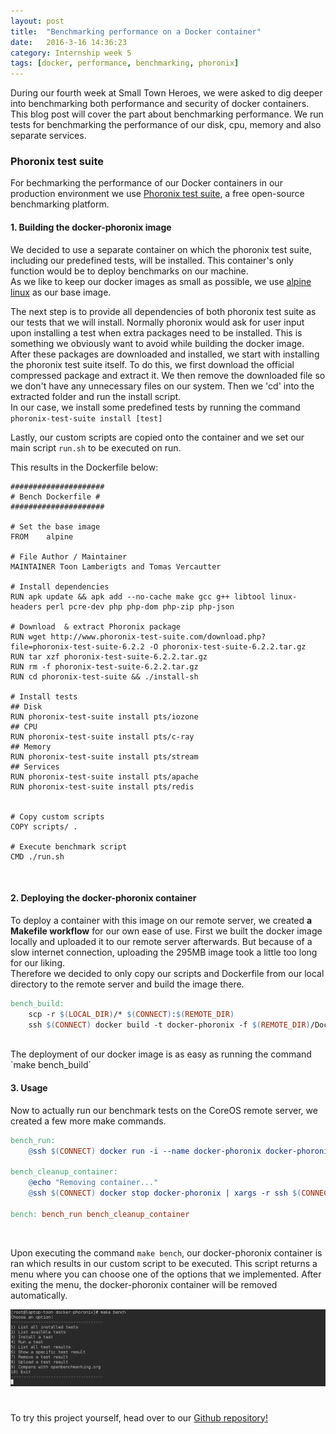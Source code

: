 ```yaml
---
layout: post
title:  "Benchmarking performance on a Docker container"
date:   2016-3-16 14:36:23
category: Internship week 5
tags: [docker, performance, benchmarking, phoronix]
---
```



During our fourth week at Small Town Heroes, we were asked to dig deeper into benchmarking both performance and security of docker containers.
This blog post will cover the part about benchmarking performance. We run tests for benchmarking the performance of our disk, cpu, memory and also separate services.

<!--more-->


### **Phoronix test suite**

For bechmarking the performance of our Docker containers in our production environment we use <a href="http://www.phoronix-test-suite.com/">Phoronix test suite</a>, a free open-source benchmarking platform.  

#### **1. Building the docker-phoronix image**

We decided to use a separate container on which the phoronix test suite, including our predefined tests, will be installed. This container's only function would be to deploy benchmarks on our machine.  
As we like to keep our docker images as small as possible, we use <a href="http://www.alpinelinux.org/">alpine linux</a> as our base image.  
  
The next step is to provide all dependencies of both phoronix test suite as our tests that we will install. Normally phoronix would ask for user input upon installing a test when extra packages need to be installed. This is something we obviously want to avoid while building the docker image.  
After these packages are downloaded and installed, we start with installing the phoronix test suite itself. To do this, we first download the official compressed package and extract it. We then remove the downloaded file so we don't have any unnecessary files on our system. Then we 'cd' into the extracted folder and run the install script.  
In our case, we install some predefined tests by running the command `phoronix-test-suite install [test]`    

Lastly, our custom scripts are copied onto the container and we set our main script `run.sh` to be executed on run.  

This results in the Dockerfile below:


```
#####################
# Bench Dockerfile #
#####################

# Set the base image 
FROM    alpine

# File Author / Maintainer
MAINTAINER Toon Lamberigts and Tomas Vercautter

# Install dependencies
RUN apk update && apk add --no-cache make gcc g++ libtool linux-headers perl pcre-dev php php-dom php-zip php-json

# Download  & extract Phoronix package
RUN wget http://www.phoronix-test-suite.com/download.php?file=phoronix-test-suite-6.2.2 -O phoronix-test-suite-6.2.2.tar.gz
RUN tar xzf phoronix-test-suite-6.2.2.tar.gz
RUN rm -f phoronix-test-suite-6.2.2.tar.gz
RUN cd phoronix-test-suite && ./install-sh

# Install tests
## Disk
RUN phoronix-test-suite install pts/iozone
## CPU
RUN phoronix-test-suite install pts/c-ray
## Memory
RUN phoronix-test-suite install pts/stream
## Services
RUN phoronix-test-suite install pts/apache
RUN phoronix-test-suite install pts/redis


# Copy custom scripts
COPY scripts/ .

# Execute benchmark script
CMD ./run.sh
```
<br />

#### **2. Deploying the docker-phoronix container**

To deploy a container with this image on our remote server, we created **a Makefile workflow** for our own ease of use.
First we built the docker image locally and uploaded it to our remote server afterwards. But because of a slow internet connection, uploading the 295MB image took a little too long for our liking.  
Therefore we decided to only copy our scripts and Dockerfile from our local directory to the remote server and build the image there.  


```Makefile
bench_build:
	scp -r $(LOCAL_DIR)/* $(CONNECT):$(REMOTE_DIR)
	ssh $(CONNECT) docker build -t docker-phoronix -f $(REMOTE_DIR)/Dockerfile $(REMOTE_DIR)

```
<br />
The deployment of our docker image is as easy as running the command `make bench_build`  

#### **3. Usage**

Now to actually run our benchmark tests on the CoreOS remote server, we created a few more make commands.  


```Makefile
bench_run:
	@ssh $(CONNECT) docker run -i --name docker-phoronix docker-phoronix 

bench_cleanup_container:
	@echo "Removing container..."
	@ssh $(CONNECT) docker stop docker-phoronix | xargs -r ssh $(CONNECT) docker rm 

bench: bench_run bench_cleanup_container
```
<br />

Upon executing the command `make bench`, our docker-phoronix container is ran which results in our custom script to be executed. This script returns a menu where you can choose one of the options that we implemented. After exiting the menu, the docker-phoronix container will be removed automatically.

<div style="text-align:center;padding-bottom:25px;"><img src ="/images/docker-phoronix.png" style="max-width:100%" /></div>

To try this project yourself, head over to our <a href="https://github.com/t0t0/docker-phoronix">Github repository!</a>